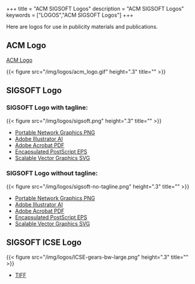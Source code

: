 
+++
title = "ACM SIGSOFT Logos"
description = "ACM SIGSOFT Logos"
keywords = ["LOGOS","ACM SIGSOFT Logos"]
+++

Here are logos for use in publicity materials and publications.

## ACM Logo
[ACM Logo](/logo/acm_logo.gif)

{{< figure src="/img/logos/acm_logo.gif" height=".3" title="" >}}

## SIGSOFT Logo

###  SIGSOFT Logo with tagline:

{{< figure src="/img/logos/sigsoft.png" height=".3" title="" >}}

- [Portable Network Graphics PNG](/logo/sigsoft.png)
- [Adobe Illustrator AI](/logo/sigsoft.ai.ps)
- [Adobe Acrobat PDF](/logo/sigsoft.pdf)
- [Encapsulated PostScript EPS](/logo/sigsoft.eps)
- [Scalable Vector Graphics SVG](/logo/sigsoft.svg)


### SIGSOFT Logo without tagline:

{{< figure src="/img/logos/sigsoft-no-tagline.png" height=".3" title="" >}}

- [Portable Network Graphics PNG](/logo/sigsoft-no-tagline.png)
- [Adobe Illustrator AI](/logo/sigsoft-no-tagline.ai)
- [Adobe Acrobat PDF](/logo/sigsoft-no-tagline.pdf)
- [Encapsulated PostScript EPS](/logo/sigsoft-no-tagline.eps)
- [Scalable Vector Graphics SVG](/logo/sigsoft-no-tagline.svg)

## SIGSOFT ICSE Logo

{{< figure src="/img/logos/ICSE-gears-bw-large.png" height=".3" title="" >}}

- [TIFF](/logo/ICSE-gears-bw-large.tiff)


